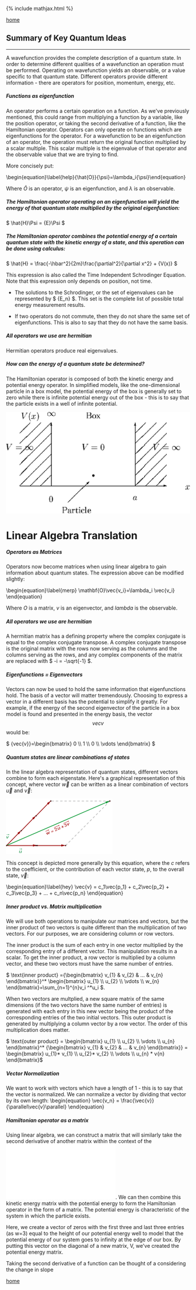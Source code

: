 {% include mathjax.html %}

[home](/README.md)
 
## Summary of Key Quantum Ideas
----- 
A wavefunction provides the complete description of a quantum state. In order to determine different qualities of a wavefunction an operation must be performed. Operating on wavefunction yields an observable, or a value specific to that quantum state. Different operators provide different information - there are operators for position, momentum, energy, etc. 

##### Functions as eigenfunction
An operator performs a certain operation on a function. As we've previously mentioned, this could range from multiplying a function by a variable, like the position operator, or taking the second derivative of a function, like the Hamiltonian operator. Operators can only operate on functions which are eigenfunctions for the operator. For a wavefunction to be an eigenfunction of an operator, the operation must return the original function multiplied by a scalar multiple. This scalar multiple is the eigenvalue of that operator and the observable value that we are trying to find. 

More concisely put: 

 \begin{equation}\label{help}\{\hat{O}}\{\psi}=\lambda_i\{\psi}\end{equation} 

Where ${\hat{O}}$ is an operator, ${\psi}$ is an eigenfunction, and ${\lambda}$ is an observable. 

##### The Hamiltonian operator operating on an eigenfunction will yield the energy of that quantum state multiplied by the original eigenfunction:

$ 
\hat{H}\Psi = \{E}\Psi
$

##### The Hamiltonian operator combines the potential energy of a certain quantum state with the kinetic energy of a state, and this operation can be done using calculus: 

$ \hat{H} = \frac{-\hbar^2}{2m}\frac{\partial^2}{\partial x^2} + {V(x)} $

This expression is also called the Time Independent Schrodinger Equation. Note that this expression only depends on position, not time. 

- The solutions to the Schrodinger, or the set of eigenvalues can be represented by $ {E_n} $. This set is the complete list of possible total energy measurement results. 

- If two operators do not commute, then they do not share the same set of eigenfunctions. This is also to say that they do not have the same basis.


##### All operators we use are hermitian
Hermitian operators produce real eigenvalues.

##### How can the energy of a quantum state be determined?
The Hamiltonian operator is composed of both the kinetic energy and potential energy operator. In simplified models, like the one-dimensional particle in a box model, the potential energy of the box is generally set to zero while there is infinite potential energy out of the box - this is to say that the particle exists in a well of infinite potential. 

![Particle in a Box Model](/img53.png)


# Linear Algebra Translation

##### Operators as Matrices
Operators now become matrices when using linear algebra to gain information about quantum states. The expression above can be modified slightly: 

 \begin{equation}\label{merp} \mathbf{O}\vec{v_i}=\lambda_i \vec{v_i} \end{equation} 

Where ${O}$ is a matrix, ${v}$ is an eigenvector, and ${lambda}$ is the observable. 

##### All operators we use are hermitian
A hermitian matrix has a defining property where the complex conjugate is equal to the complex conjugate transpose. A complex conjugate transpose is the original matrix with the rows now serving as the columns and the columns serving as the rows, and any complex components of the matrix are replaced with $ -i = -\sqrt{-1} $. 

##### Eigenfunctions = Eigenvectors
Vectors can now be used to hold the same information that eigenfunctions hold. The basis of a vector will matter tremendously. Choosing to express a vector in a different basis has the potential to simplify it greatly. For example, if the energy of the second eigenvector of the particle in a box model is found and presented in the energy basis, the vector $${vec{v}}$$ would be:

$ {vec{v}}=\begin{bmatrix} 0 \\\ 1 \\\ 0 \\\ \vdots \end{bmatrix} $

##### Quantum states are linear combinations of states 
In the linear algebra representation of quantum states, different vectors combine to form each eigenstate. Here's a graphical representation of this concept, where vector $\vec{w}$ can be written as a linear combination of vectors $\vec{u}$ and $\vec{v}$:

![Combination](/34.gif)

This concept is depicted more generally by this equation, where the ${c}$ refers to the coefficient, or the contribution of each vector state, ${p}$, to the overall state, ${\vec{v}}$: 
 
 \begin{equation}\label{hey} \vec{v} = c_1\vec{p_1} + c_2\vec{p_2} + c_3\vec{p_3} + ... + c_n\vec{p_n} \end{equation}

##### Inner product vs. Matrix multiplication
We will use both operations to manipulate our matrices and vectors, but the inner product of two vectors is quite different than the multiplication of two vectors. For our purposes, we are considering column or row vectors. 

The inner product is the sum of each entry in one vector multiplied by the corresponding entry of a different vector. This manipulation results in a scalar. To get the inner product, a row vector is multiplied by a column vector, and these two vectors must have the same number of entries. 

$ \text{inner product} ={\begin{bmatrix} v_{1} & v_{2} & ... & v_{n} \end{bmatrix}}^* \begin{bmatrix} u_{1} \\\ u_{2} \\\ \vdots \\\ w_{n} \end{bmatrix}=\sum_{n=1}^{n}v_i ^*u_i $.

When two vectors are multplied, a new square matrix of the same dimensions (if the two vectors have the same number of entries) is generated with each entry in this new vector being the product of the corresponding entries of the two initial vectors. This outer product is generated by multiplying a column vector by a row vector. The order of this multiplication does matter. 

$ \text{outer product} = \begin{bmatrix} u_{1} \\\ u_{2} \\\ \vdots \\\ u_{n} \end{bmatrix}^* {\begin{bmatrix} v_{1} & v_{2} & ... & v_{n} \end{bmatrix}} = \begin{bmatrix} u_{1}* v_{1} \\\ u_{2}* v_{2} \\\ \vdots \\\ u_{n} * v{n} \end{bmatrix}$

##### Vector Normalization
We want to work with vectors which have a length of 1 - this is to say that the vector is normalized. We can normalize a vector by dividing that vector by its own length:
\begin{equation} \vec{v_n} = \frac{\vec{v}}{\parallel\vec{v}\parallel} \end{equation}

##### Hamiltonian operator as a matrix
Using linear algebra, we can construct a matrix that will similarly take the second derivative of another matrix within the context of the ![Particle in a Box problem](/pibbackground.md). We can then combine this kinetic energy matrix with the potential energy to form the Hamiltonian operator in the form of a matrix. The potential energy is characteristic of the system in which the particle exists. 

Here, we create a vector of zeros with the first three and last three entries (as w=3) equal to the height of our potential energy well to model that the potential energy of our system goes to infinity at the edge of our box. By putting this vector on the diagonal of a new matrix, V, we've created the potential energy matrix. 

Taking the second derivative of a function can be thought of a considering the change in slope 

 [home](/README.md)

